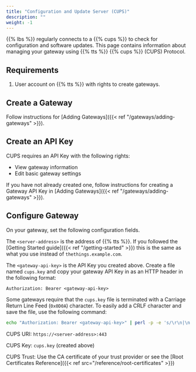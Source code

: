 ```yaml
---
title: "Configuration and Update Server (CUPS)"
description: ""
weight: -1
---
```


{{% lbs %}} regularly connects to a {{% cups %}} to check for configuration and software updates. This page contains information about managing your gateway using {{% tts %}} {{% cups %}} (CUPS) Protocol.

<!--more-->

## Requirements

1. User account on {{% tts %}} with rights to create gateways.

## Create a Gateway

Follow instructions for [Adding Gateways]({{< ref "/gateways/adding-gateways" >}}).

## Create an API Key

CUPS requires an API Key with the following rights:
- View gateway information
- Edit basic gateway settings

If you have not already created one, follow instructions for creating a Gateway API Key in [Adding Gateways]({{< ref "/gateways/adding-gateways" >}}).

## Configure Gateway

On your gateway, set the following configuration fields.

The `<server-address>` is the address of {{% tts %}}. If you followed the [Getting Started guide]({{< ref "/getting-started" >}}) this is the same as what you use instead of `thethings.example.com`.

The `<gateway-api-key>` is the API Key you created above. Create a file named `cups.key` and copy your gateway API Key in as an HTTP header in the following format:

```
Authorization: Bearer <gateway-api-key>
```

Some gateways require that the `cups.key` file is terminated with a Carriage Return Line Feed (`0x0D0A`) character. To easily add a CRLF character and save the file, use the following command:

```bash
echo "Authorization: Bearer <gateway-api-key>" | perl -p -e 's/\r\n|\n|\r/\r\n/g'  > cups.key
```

CUPS URI: `https://<server-address>:443`

CUPS Key: `cups.key` (created above)

CUPS Trust: Use the CA certificate of your trust provider or see the [Root Certificates Reference]({{< ref src="/reference/root-certificates" >}})

